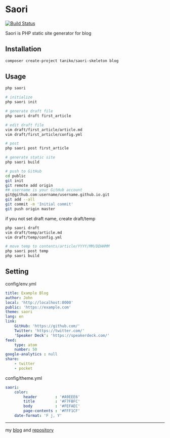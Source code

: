 # Saori
[![Build Status](https://travis-ci.org/taniko/saori.svg?branch=ci)](https://travis-ci.org/taniko/saori)

Saori is PHP static site generator for blog

## Installation
```sh
composer create-project taniko/saori-skeleton blog
```

## Usage
```sh
php saori

# initialize
php saori init

# generate draft file
php saori draft first_article

# edit draft file
vim draft/first_article/article.md
vim draft/first_article/config.yml

# post
php saori post first_article

# generate static site
php saori build

# push to GitHub
cd public
git init
git remote add origin
## username is your GitHub account
git@github.com:username/username.github.io.git
git add --all
git commit -m 'Initial commit'
git push origin master
```

if you not set draft name, create draft/temp
```sh
php saori draft
vim draft/temp/article.md
vim draft/temp/config.yml

# move temp to contents/article/YYYY/MM/DDHHMM
php saori post temp
php saori build
```

## Setting
config/env.yml
```yml
title: Example Blog
author: John
local: 'http://localhost:8000'
public: 'https://example.com'
theme: saori
lang: en
link:
    GitHub: 'https://github.com/'
    Twitter: 'https://twitter.com/'
    'Speaker Deck': 'https://speakerdeck.com/'
feed:
    type: atom
    number: 50
google-analytics : null
share:
    - twitter
    - pocket
```

config/theme.yml
```yml
saori:
    color:
        header        : '#A9EEE6'
        title         : '#F7FBFC'
        body          : '#FEFAEC'
        page-contents : '#FFF1CF'
    date-format: 'F j, Y'
```

***
my [blog](https://taniko.github.io/) and [repository](https://github.com/taniko/blog)
